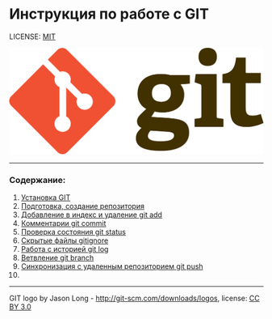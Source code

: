 # Инструкция по работе с GIT

LICENSE: [MIT](./license.md)

![git-logo](./assets/Git-logo.png)


----
### Содержание:
  1. [Установка GIT](./install.md)
  2. [Подготовка, создание репозитория](./create_repozit.md)
  3. [Добавление в индекс и удаление git add](./add.md)
  4. [Комментарии git commit](./gitcommit.md)
  5. [Проверка состояния git status](./git_status.md)
  6. [Скрытые файлы gitignore](./gitignore.md)
  7. [Работа с историей git log](./gitlog.md)
  8. [Ветвление git branch](./gitbranch.md)
  9. [Синхронизация с удаленным репозиторием git push](./gitpush.md)
  10. 




----

GIT logo by Jason Long - http://git-scm.com/downloads/logos, license: [CC BY 3.0](https://creativecommons.org/licenses/by/3.0/)